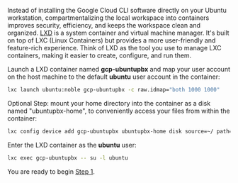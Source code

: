 Instead of installing the Google Cloud CLI software directly on your Ubuntu workstation, compartmentalizing the local workspace into containers improves security, efficiency, and keeps the workspace clean and organized. [LXD](https://canonical.com/lxd/install) is a system container and virtual machine manager. It's built on top of LXC (Linux Containers) but provides a more user-friendly and feature-rich experience. Think of LXD as the tool you use to manage LXC containers, making it easier to create, configure, and run them.   

Launch a LXD container named **gcp-ubuntupbx** and map your user account on the host machine to the default **ubuntu** user account in the container:
```bash
lxc launch ubuntu:noble gcp-ubuntupbx -c raw.idmap="both 1000 1000"
```

Optional Step: mount your home directory into the container as a disk named "ubuntupbx-home", to conveniently access your files from within the container:
```bash
lxc config device add gcp-ubuntupbx ubuntupbx-home disk source=~/ path=/home/ubuntu
```

Enter the LXD container as the **ubuntu** user:
```bash
lxc exec gcp-ubuntupbx -- su -l ubuntu
```

You are ready to begin [Step 1](./README.md#install-and-configure-the-gcloud-cli).